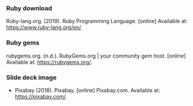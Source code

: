 ### Ruby download
Ruby-lang.org. (2019). Ruby Programming Language. [online] Available at: https://www.ruby-lang.org/en/.

### Ruby gems
rubygems.org. (n.d.). RubyGems.org | your community gem host. [online] Available at: https://rubygems.org/.

### Slide deck image
- Pixabay (2018). Pixabay. [online] Pixabay.com. Available at: https://pixabay.com/.

